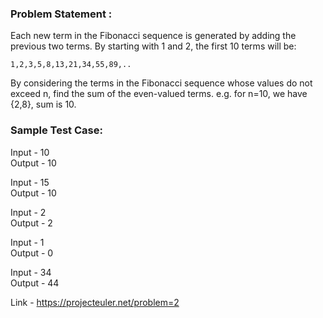 ### Problem Statement :
Each new term in the Fibonacci sequence is generated by adding the previous two
terms. By starting with 1 and 2, the first 10 terms will be:

    1,2,3,5,8,13,21,34,55,89,..

By considering the terms in the Fibonacci sequence whose values do not exceed
n, find the sum of the even-valued terms. e.g. for n=10, we have {2,8}, sum is
10.

### Sample Test Case:
 
 Input - 10<br>
 Output - 10

 Input - 15<br>
 Output - 10
  
 Input - 2<br>
 Output - 2
 
 Input - 1<br>
 Output - 0

Input - 34<br>
Output - 44

Link - https://projecteuler.net/problem=2
